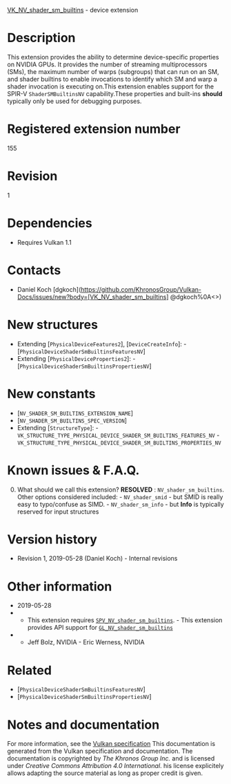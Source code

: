 [VK_NV_shader_sm_builtins](https://www.khronos.org/registry/vulkan/specs/1.3-extensions/man/html/VK_NV_shader_sm_builtins.html) - device extension

# Description
This extension provides the ability to determine device-specific properties
on NVIDIA GPUs.
It provides the number of streaming multiprocessors (SMs), the maximum
number of warps (subgroups) that can run on an SM, and shader builtins to
enable invocations to identify which SM and warp a shader invocation is
executing on.This extension enables support for the SPIR-V `ShaderSMBuiltinsNV`
capability.These properties and built-ins  **should**  typically only be used for debugging
purposes.

# Registered extension number
155

# Revision
1

# Dependencies
- Requires Vulkan 1.1

# Contacts
- Daniel Koch [dgkoch](https://github.com/KhronosGroup/Vulkan-Docs/issues/new?body=[VK_NV_shader_sm_builtins] @dgkoch%0A<<Here describe the issue or question you have about the VK_NV_shader_sm_builtins extension>>)

# New structures
- Extending [`PhysicalDeviceFeatures2`], [`DeviceCreateInfo`]:  - [`PhysicalDeviceShaderSmBuiltinsFeaturesNV`] 
- Extending [`PhysicalDeviceProperties2`]:  - [`PhysicalDeviceShaderSmBuiltinsPropertiesNV`]

# New constants
- [`NV_SHADER_SM_BUILTINS_EXTENSION_NAME`]
- [`NV_SHADER_SM_BUILTINS_SPEC_VERSION`]
- Extending [`StructureType`]:  - `VK_STRUCTURE_TYPE_PHYSICAL_DEVICE_SHADER_SM_BUILTINS_FEATURES_NV`  - `VK_STRUCTURE_TYPE_PHYSICAL_DEVICE_SHADER_SM_BUILTINS_PROPERTIES_NV`

# Known issues & F.A.Q.
0. What should we call this extension? **RESOLVED** : `NV_shader_sm_builtins`. Other options considered included:  - `NV_shader_smid` - but SMID is really easy to typo/confuse as SIMD.  - `NV_shader_sm_info` - but  **Info**  is typically reserved for input structures

# Version history
- Revision 1, 2019-05-28 (Daniel Koch)  - Internal revisions

# Other information
* 2019-05-28
*   - This extension requires [`SPV_NV_shader_sm_builtins`](https://htmlpreview.github.io/?https://github.com/KhronosGroup/SPIRV-Registry/blob/master/extensions/NV/SPV_NV_shader_sm_builtins.html).  - This extension provides API support for [`GL_NV_shader_sm_builtins`](https://github.com/KhronosGroup/GLSL/blob/master/extensions/nv/GLSL_NV_shader_sm_builtins.txt) 
*   - Jeff Bolz, NVIDIA  - Eric Werness, NVIDIA

# Related
- [`PhysicalDeviceShaderSmBuiltinsFeaturesNV`]
- [`PhysicalDeviceShaderSmBuiltinsPropertiesNV`]

# Notes and documentation
For more information, see the [Vulkan specification](https://www.khronos.org/registry/vulkan/specs/1.3-extensions/html/vkspec.html)
This documentation is generated from the Vulkan specification and documentation.
The documentation is copyrighted by *The Khronos Group Inc.* and is licensed under *Creative Commons Attribution 4.0 International*.
his license explicitely allows adapting the source material as long as proper credit is given.
        